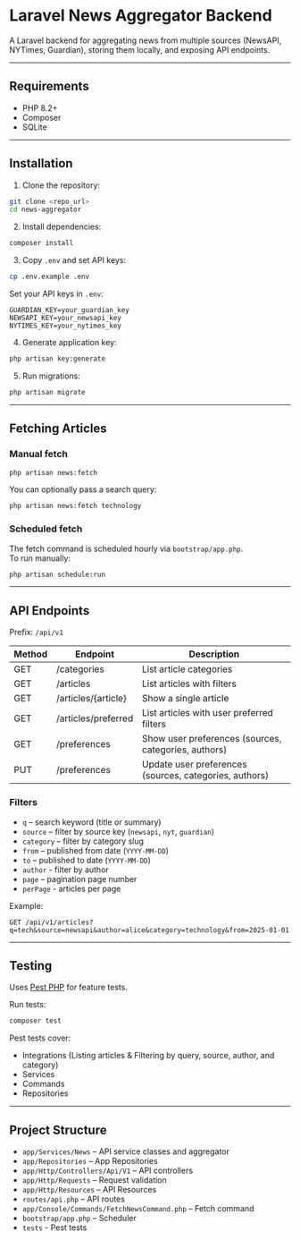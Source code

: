 # Laravel News Aggregator Backend

A Laravel backend for aggregating news from multiple sources (NewsAPI, NYTimes, Guardian), storing them locally, and exposing API endpoints.

---

## Requirements

- PHP 8.2+
- Composer
- SQLite

---

## Installation

1. Clone the repository:

```bash
git clone <repo_url>
cd news-aggregator
```

2. Install dependencies:

```bash
composer install
```

3. Copy `.env` and set API keys:

```bash
cp .env.example .env
```

Set your API keys in `.env`:

```
GUARDIAN_KEY=your_guardian_key
NEWSAPI_KEY=your_newsapi_key
NYTIMES_KEY=your_nytimes_key
```

4. Generate application key:

```bash
php artisan key:generate
```

5. Run migrations:

```bash
php artisan migrate
```

---

## Fetching Articles

### Manual fetch
```bash
php artisan news:fetch
```

You can optionally pass a search query:
```bash
php artisan news:fetch technology
```

### Scheduled fetch
The fetch command is scheduled hourly via `bootstrap/app.php`.  
To run manually:
```bash
php artisan schedule:run
```

---

## API Endpoints

Prefix: `/api/v1`

| Method | Endpoint            | Description                                            |
|--------|---------------------|--------------------------------------------------------|
| GET    | /categories         | List article categories                                |
| GET    | /articles           | List articles with filters                             |
| GET    | /articles/{article} | Show a single article                                  |
| GET    | /articles/preferred | List articles with user preferred filters              |
| GET    | /preferences        | Show user preferences (sources, categories, authors)   |
| PUT    | /preferences        | Update user preferences (sources, categories, authors) |

### Filters

- `q` – search keyword (title or summary)
- `source` – filter by source key (`newsapi`, `nyt`, `guardian`)
- `category` – filter by category slug
- `from` – published from date (`YYYY-MM-DD`)
- `to` – published to date (`YYYY-MM-DD`)
- `author` - filter by author
- `page` – pagination page number
- `perPage` - articles per page

Example:
```
GET /api/v1/articles?q=tech&source=newsapi&author=alice&category=technology&from=2025-01-01
```

---

## Testing

Uses [Pest PHP](https://pestphp.com/) for feature tests.

Run tests:

```bash
composer test
```

Pest tests cover:

- Integrations (Listing articles & Filtering by query, source, author, and category)
- Services
- Commands
- Repositories

---

## Project Structure

- `app/Services/News` – API service classes and aggregator
- `app/Repositories` – App Repositories
- `app/Http/Controllers/Api/V1` – API controllers
- `app/Http/Requests` – Request validation
- `app/Http/Resources` – API Resources
- `routes/api.php` – API routes
- `app/Console/Commands/FetchNewsCommand.php` – Fetch command
- `bootstrap/app.php` – Scheduler
- `tests` - Pest tests
